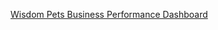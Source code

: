[Wisdom Pets Business Performance Dashboard]( https://lookerstudio.google.com/reporting/4d1e2324-b0b0-4067-9495-6ae1b24289b3)
